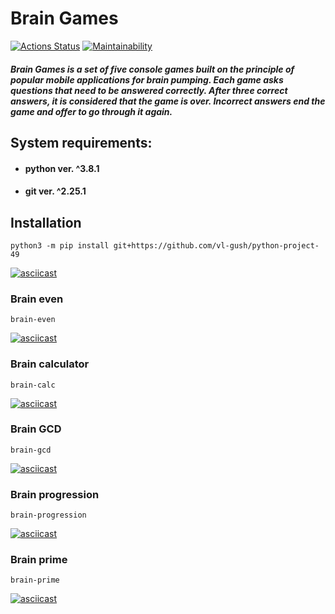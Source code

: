 # Brain Games

[![Actions Status](https://github.com/vl-gush/python-project-49/workflows/hexlet-check/badge.svg)](https://github.com/vl-gush/python-project-49/actions)
[![Maintainability](https://api.codeclimate.com/v1/badges/92d05e7b8f55c08b248d/maintainability)](https://codeclimate.com/github/vl-gush/python-project-49/maintainability)

##### Brain Games is a set of five console games built on the principle of popular mobile applications for brain pumping. Each game asks questions that need to be answered correctly. After three correct answers, it is considered that the game is over. Incorrect answers end the game and offer to go through it again.

## System requirements:
* #### python ver. ^3.8.1
* #### git ver. ^2.25.1

## Installation
```
python3 -m pip install git+https://github.com/vl-gush/python-project-49
```
[![asciicast](https://asciinema.org/a/2X2W5MAW3b2wror11yg3nPBUU.png)](https://asciinema.org/a/2X2W5MAW3b2wror11yg3nPBUU)

### Brain even
```
brain-even
```
[![asciicast](https://asciinema.org/a/vr0gUYM1HWerIPCDFsljgvKhE.png)](https://asciinema.org/a/vr0gUYM1HWerIPCDFsljgvKhE)

### Brain calculator
```
brain-calc
```
[![asciicast](https://asciinema.org/a/6jCivxVyq8FTMKNYhvFFtbSdy.png)](https://asciinema.org/a/6jCivxVyq8FTMKNYhvFFtbSdy)

### Brain GCD
```
brain-gcd
```
[![asciicast](https://asciinema.org/a/Si57cIJaLIsKyV6izSiBUDd03.png)](https://asciinema.org/a/Si57cIJaLIsKyV6izSiBUDd03)

### Brain progression
```
brain-progression
```
[![asciicast](https://asciinema.org/a/7SaqW68vT8DziXDtNgYS0UFou.png)](https://asciinema.org/a/7SaqW68vT8DziXDtNgYS0UFou)

### Brain prime
```
brain-prime
```
[![asciicast](https://asciinema.org/a/cDzJaBzfA6kBmecZj58kVddTF.png)](https://asciinema.org/a/cDzJaBzfA6kBmecZj58kVddTF)